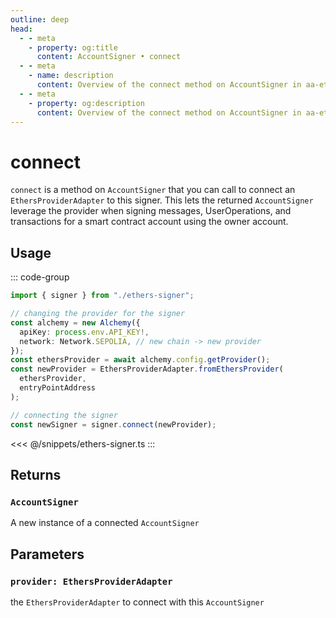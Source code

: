 ```yaml
---
outline: deep
head:
  - - meta
    - property: og:title
      content: AccountSigner • connect
  - - meta
    - name: description
      content: Overview of the connect method on AccountSigner in aa-ethers
  - - meta
    - property: og:description
      content: Overview of the connect method on AccountSigner in aa-ethers
---
```


# connect

`connect` is a method on `AccountSigner` that you can call to connect an `EthersProviderAdapter` to this signer. This lets the returned `AccountSigner` leverage the provider when signing messages, UserOperations, and transactions for a smart contract account using the owner account.

## Usage

::: code-group

```ts [example.ts]
import { signer } from "./ethers-signer";

// changing the provider for the signer
const alchemy = new Alchemy({
  apiKey: process.env.API_KEY!,
  network: Network.SEPOLIA, // new chain -> new provider
});
const ethersProvider = await alchemy.config.getProvider();
const newProvider = EthersProviderAdapter.fromEthersProvider(
  ethersProvider,
  entryPointAddress
);

// connecting the signer
const newSigner = signer.connect(newProvider);
```

<<< @/snippets/ethers-signer.ts
:::

## Returns

### `AccountSigner`

A new instance of a connected `AccountSigner`

## Parameters

### `provider: EthersProviderAdapter`

the `EthersProviderAdapter` to connect with this `AccountSigner`
